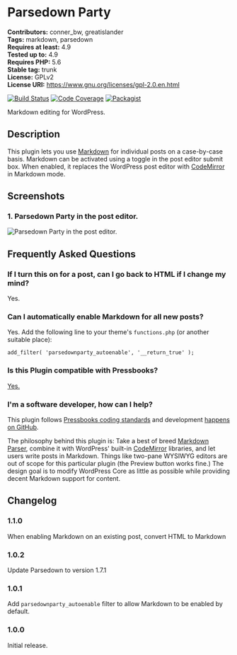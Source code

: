 # Parsedown Party 

**Contributors:** conner_bw, greatislander  
**Tags:** markdown, parsedown  
**Requires at least:** 4.9  
**Tested up to:** 4.9  
**Requires PHP:** 5.6  
**Stable tag:** trunk  
**License:** GPLv2  
**License URI:** https://www.gnu.org/licenses/gpl-2.0.en.html  

[![Build Status](https://travis-ci.org/connerbw/parsedownparty.svg?branch=master)](https://travis-ci.org/connerbw/parsedownparty) [![Code Coverage](https://codecov.io/gh/connerbw/parsedownparty/branch/master/graph/badge.svg)](https://codecov.io/gh/connerbw/parsedownparty) [![Packagist](https://img.shields.io/packagist/v/connerbw/parsedownparty.svg)](https://packagist.org/packages/connerbw/parsedownparty)

Markdown editing for WordPress.


## Description 

This plugin lets you use [Markdown](https://github.com/erusev/parsedown) for individual posts on a case-by-case basis. Markdown can be activated using a toggle in the post editor submit box. When enabled, it replaces the WordPress post editor with [CodeMirror](https://make.wordpress.org/core/2017/10/22/code-editing-improvements-in-wordpress-4-9/) in Markdown mode.


## Screenshots 

### 1. Parsedown Party in the post editor.
![Parsedown Party in the post editor.](https://ps.w.org/parsedown-party/assets/screenshot-1.png)



## Frequently Asked Questions 


### If I turn this on for a post, can I go back to HTML if I change my mind? 

Yes.


### Can I automatically enable Markdown for all new posts? 

Yes. Add the following line to your theme's `functions.php` (or another suitable place):

`add_filter( 'parsedownparty_autoenable', '__return_true' );`


### Is this Plugin compatible with Pressbooks? 

[Yes.](https://pressbooks.org/)


### I'm a software developer, how can I help? 

This plugin follows [Pressbooks coding standards](https://docs.pressbooks.org/coding-standards/) and development [happens on GitHub](https://github.com/connerbw/parsedownparty).

The philosophy behind this plugin is: Take a best of breed [Markdown Parser](https://github.com/erusev/parsedown), combine it with WordPress' built-in [CodeMirror](https://make.wordpress.org/core/2017/10/22/code-editing-improvements-in-wordpress-4-9/) libraries, and let users write posts in Markdown. Things like two-pane WYSIWYG editors are out of scope for this particular plugin (the Preview button works fine.) The design goal is to modify WordPress Core as little as possible while providing decent Markdown support for content.


## Changelog 


### 1.1.0 
When enabling Markdown on an existing post, convert HTML to Markdown


### 1.0.2 
Update Parsedown to version 1.7.1


### 1.0.1 
Add `parsedownparty_autoenable` filter to allow Markdown to be enabled by default. 


### 1.0.0 
Initial release.
